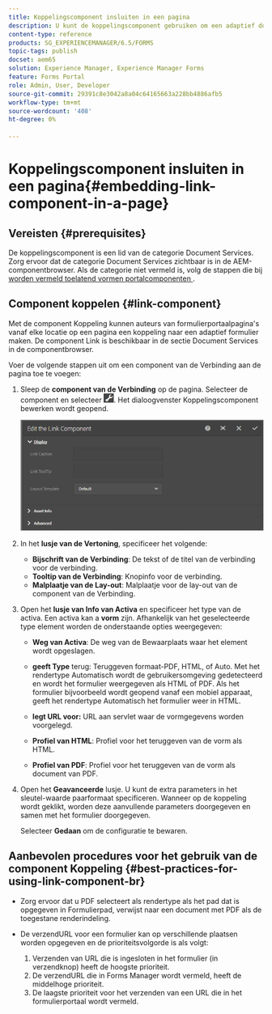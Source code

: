 ```yaml
---
title: Koppelingscomponent insluiten in een pagina
description: U kunt de koppelingscomponent gebruiken om een adaptief document of een adaptief formulier van een willekeurige pagina te koppelen.
content-type: reference
products: SG_EXPERIENCEMANAGER/6.5/FORMS
topic-tags: publish
docset: aem65
solution: Experience Manager, Experience Manager Forms
feature: Forms Portal
role: Admin, User, Developer
source-git-commit: 29391c8e3042a8a04c64165663a228bb4886afb5
workflow-type: tm+mt
source-wordcount: '408'
ht-degree: 0%

---
```


# Koppelingscomponent insluiten in een pagina{#embedding-link-component-in-a-page}

## Vereisten {#prerequisites}

De koppelingscomponent is een lid van de categorie Document Services. Zorg ervoor dat de categorie Document Services zichtbaar is in de AEM-componentbrowser. Als de categorie niet vermeld is, volg de stappen die bij [ worden vermeld toelatend vormen portalcomponenten ](/help/forms/using/enabling-forms-portal-components.md).

## Component koppelen {#link-component}

Met de component Koppeling kunnen auteurs van formulierportaalpagina&#39;s vanaf elke locatie op een pagina een koppeling naar een adaptief formulier maken. De component Link is beschikbaar in de sectie Document Services in de componentbrowser.

Voer de volgende stappen uit om een component van de Verbinding aan de pagina toe te voegen:

1. Sleep de **component van de Verbinding** op de pagina. Selecteer de component en selecteer ![ cmp ](assets/cmppr.png). Het dialoogvenster Koppelingscomponent bewerken wordt geopend.

   ![ uitgeven-verbinding-component ](assets/edit-link-component.png)

1. In het **lusje van de Vertoning**, specificeer het volgende:

   * **Bijschrift van de Verbinding**: De tekst of de titel van de verbinding voor de verbinding.
   * **Tooltip van de Verbinding**: Knopinfo voor de verbinding.
   * **Malplaatje van de Lay-out**: Malplaatje voor de lay-out van de component van de Verbinding.

1. Open het **lusje van Info van Activa** en specificeer het type van de activa. Een activa kan a **vorm** zijn. Afhankelijk van het geselecteerde type element worden de onderstaande opties weergegeven:

   * **Weg van Activa**: De weg van de Bewaarplaats waar het element wordt opgeslagen.

   * **geeft Type** terug: Teruggeven formaat-PDF, HTML, of Auto. Met het rendertype Automatisch wordt de gebruikersomgeving gedetecteerd en wordt het formulier weergegeven als HTML of PDF. Als het formulier bijvoorbeeld wordt geopend vanaf een mobiel apparaat, geeft het rendertype Automatisch het formulier weer in HTML.
   * **legt URL voor:** URL aan servlet waar de vormgegevens worden voorgelegd.
   * **Profiel van HTML**: Profiel voor het teruggeven van de vorm als HTML.
   * **Profiel van PDF**: Profiel voor het teruggeven van de vorm als document van PDF.

1. Open het **Geavanceerde** lusje. U kunt de extra parameters in het sleutel-waarde paarformaat specificeren. Wanneer op de koppeling wordt geklikt, worden deze aanvullende parameters doorgegeven en samen met het formulier doorgegeven.

   Selecteer **Gedaan** om de configuratie te bewaren.

## Aanbevolen procedures voor het gebruik van de component Koppeling {#best-practices-for-using-link-component-br}

* Zorg ervoor dat u PDF selecteert als rendertype als het pad dat is opgegeven in Formulierpad, verwijst naar een document met PDF als de toegestane renderindeling.
* De verzendURL voor een formulier kan op verschillende plaatsen worden opgegeven en de prioriteitsvolgorde is als volgt:

   1. Verzenden van URL die is ingesloten in het formulier (in verzendknop) heeft de hoogste prioriteit.
   1. De verzendURL die in Forms Manager wordt vermeld, heeft de middelhoge prioriteit.
   1. De laagste prioriteit voor het verzenden van een URL die in het formulierportaal wordt vermeld.

